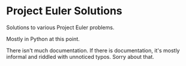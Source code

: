 # Project Euler Solutions
Solutions to various Project Euler problems.

Mostly in Python at this point.

There isn't much documentation. If there is documentation, it's mostly informal and riddled with unnoticed typos. Sorry about that.
